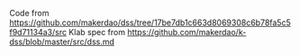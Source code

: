 Code from https://github.com/makerdao/dss/tree/17be7db1c663d8069308c6b78fa5c5f9d71134a3/src
Klab spec from https://github.com/makerdao/k-dss/blob/master/src/dss.md
